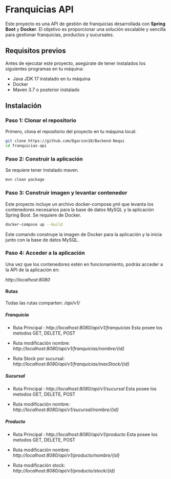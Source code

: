 # Franquicias API
Este proyecto es una API de gestión de franquicias desarrollada con **Spring Boot** y **Docker**. El objetivo es proporcionar una solución escalable y sencilla para gestionar franquicias, productos y sucursales.

## Requisitos previos

Antes de ejecutar este proyecto, asegúrate de tener instalados los siguientes programas en tu máquina:
- Java JDK 17 instalado en tu máquina
- Docker
- Maven 3.7 o posterior instalado

## Instalación

### Paso 1: Clonar el repositorio

Primero, clona el repositorio del proyecto en tu máquina local:

```bash
git clone https://github.com/Dgarzon10/Backend-Nequi
cd franquicias-api
```
### Paso 2: Construir la aplicación
Se requiere tener instalado maven.
```bash
mvn clean package
```

### Paso 3: Construir imagen y levantar contenedor
Este proyecto incluye un archivo docker-compose.yml que levanta los contenedores necesarios para la base de datos MySQL y la aplicación Spring Boot.
Se requiere de Docker.
```bash
docker-compose up --build
```
Este comando construye la imagen de Docker para la aplicación y la inicia junto con la base de datos MySQL.

### Paso 4: Acceder a la aplicación
Una vez que los contenedores estén en funcionamiento, podrás acceder a la API de la aplicación en:

*http://localhost:8080*

#### Rutas
Todas las rutas comparten: */api/v1/*

##### Franquicia
- Ruta Principal :  *http://localhost:8080/api/v1/franquicias*
Esta posee los metodos GET, DELETE, POST

- Ruta modificación nombre: *http://localhost:8080/api/v1/franquicias/nombre/{id}*

- Ruta Stock por sucursal: *http://localhost:8080/api/v1/franquicias/maxStock/{id}*

##### Sucursal
- Ruta Principal :  *http://localhost:8080/api/v1/sucursal*
Esta posee los metodos GET, DELETE, POST

- Ruta modificación nombre: *http://localhost:8080/api/v1/sucursal/nombre/{id}*


##### Producto
- Ruta Principal :  *http://localhost:8080/api/v1/producto*
Esta posee los metodos GET, DELETE, POST

- Ruta modificación nombre: *http://localhost:8080/api/v1/producto/nombre/{id}*

- Ruta modificación stock: *http://localhost:8080/api/v1/producto/stock/{id}*
